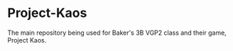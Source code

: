 # Project-Kaos
The main repository being used for Baker's 3B VGP2 class and their game, Project Kaos.
